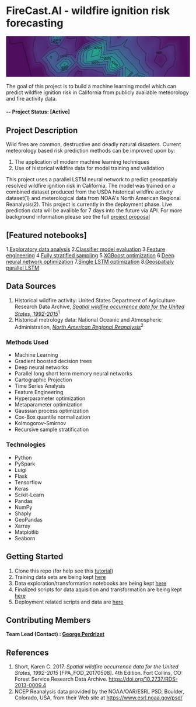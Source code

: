 # FireCast.AI - wildfire ignition risk forecasting

![Heatmap banner](https://github.com/gperdrizet/firecast.ai/blob/master/project_info/figures/heatmap_cropped.png?raw=true)

The goal of this project is to build a machine learning model which can predict wildfire ignition risk in California from publicly available meteorology and fire activity data.

#### -- Project Status: [Active]

## Project Description

Wild fires are common, destructive and deadly natural disasters. Current meteorology based risk prediction methods can be improved upon by: 

1. The application of modern machine learning techniques
2. Use of historical wildfire data for model training and validation

This project uses a parallel LSTM neural network to predict geospatialy resolved wildfire ignition risk in California. The model was trained on a combined dataset produced from the USDA historical wildfire activity dataset(1) and meterological data from NOAA's North American Regional Reanalysis(2). This project is currently in the deployment phase. Live prediction data will be avalible for 7 days into the future via API. For more background information please see the full [project proposal](https://github.com/gperdrizet/wildfire_production/tree/master/project_info/project_proposal.md)

## [Featured notebooks]
1.[Exploratory data analysis](https://github.com/gperdrizet/wildfire_production/tree/master/notebooks/01-exploratory_data_analysis.ipynb)
2.[Classifier model evaluation](https://github.com/gperdrizet/wildfire_production/tree/master/notebooks/02-classifier_model_selection.ipynb)
3.[Feature engineering](https://github.com/gperdrizet/wildfire_production/tree/master/notebooks/03-add_features.ipynb)
4.[Fully stratified sampling](https://github.com/gperdrizet/wildfire_production/tree/master/notebooks/04-recursive_sampling.ipynb)
5.[XGBoost optimization](https://github.com/gperdrizet/wildfire_production/tree/master/notebooks/05-XGBoost_optimization.ipynb)
6.[Deep neural network optimization](https://github.com/gperdrizet/wildfire_production/tree/master/notebooks/06-deep_neural_network_optimization.ipynb)
7.[Single LSTM optimization](https://github.com/gperdrizet/wildfire_production/tree/master/notebooks/07-single_LSTM_optimization.ipynb)
8.[Geospatialy parallel LSTM](https://github.com/gperdrizet/wildfire_production/tree/master/notebooks/08-parallel_LSTM.ipynb)

## Data Sources
1. Historical wildfire activity: United States Department of Agriculture Research Data Archive, [*Spatial wildfire occurrence data for the United States, 1992-2015*](https://www.fs.usda.gov/rds/archive/catalog/RDS-2013-0009.4)<sup>1</sup>
2. Historical metrology data: National Oceanic and Atmospheric Administration, [*North American Regional Reanalysis*](https://catalog.data.gov/dataset/ncep-north-american-regional-reanalysis-narr)<sup>2</sup>


### Methods Used

* Machine Learning
* Gradient boosted decision trees
* Deep neural networks
* Parallel long short term memory neural networks
* Cartographic Projection
* Time Series Analysis
* Feature Engineering
* Hyperparameter optimization
* Metaparameter optimization
* Gaussian process optimization
* Cox-Box quantile normalization
* Kolmogorov–Smirnov
* Recursive sample stratification

### Technologies

* Python
* PySpark
* Luigi
* Flask
* Tensorflow
* Keras
* Scikit-Learn
* Pandas
* NumPy
* Shaply
* GeoPandas
* Xarray
* Matplotlib
* Seaborn

## Getting Started

1. Clone this repo (for help see this [tutorial](https://help.github.com/articles/cloning-a-repository/))
2. Training data sets are being kept [here](https://www.perdrizet.org/data/wildfire/)
3. Data exploration/transformation notebooks are being kept [here](https://github.com/gperdrizet/wildfire_production/tree/master/notebooks)
4. Finalized scripts for data aquisition and transformation are being kept [here](https://github.com/gperdrizet/wildfire_production/tree/master/training_data_pipeline)
5. Deployment related scripts and data are [here](https://github.com/gperdrizet/wildfire_production/tree/master/deployment)


## Contributing Members

**Team Lead (Contact) : [George Perdrizet](https://github.com/gperdrizet)**

## References
1. Short, Karen C. 2017. *Spatial wildfire occurrence data for the United States, 1992-2015* [FPA_FOD_20170508]. 4th Edition. Fort Collins, CO: Forest Service Research Data Archive. https://doi.org/10.2737/RDS-2013-0009.4
2. NCEP Reanalysis data provided by the NOAA/OAR/ESRL PSD, Boulder, Colorado, USA, from their Web site at https://www.esrl.noaa.gov/psd/

